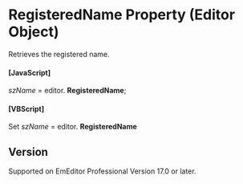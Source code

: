 # RegisteredName Property (Editor Object)

Retrieves the registered name.

#### \[JavaScript\]

_szName_ = editor. **RegisteredName**;

#### \[VBScript\]

Set _szName_ = editor. **RegisteredName**

## Version

Supported on EmEditor Professional Version 17.0 or later.
